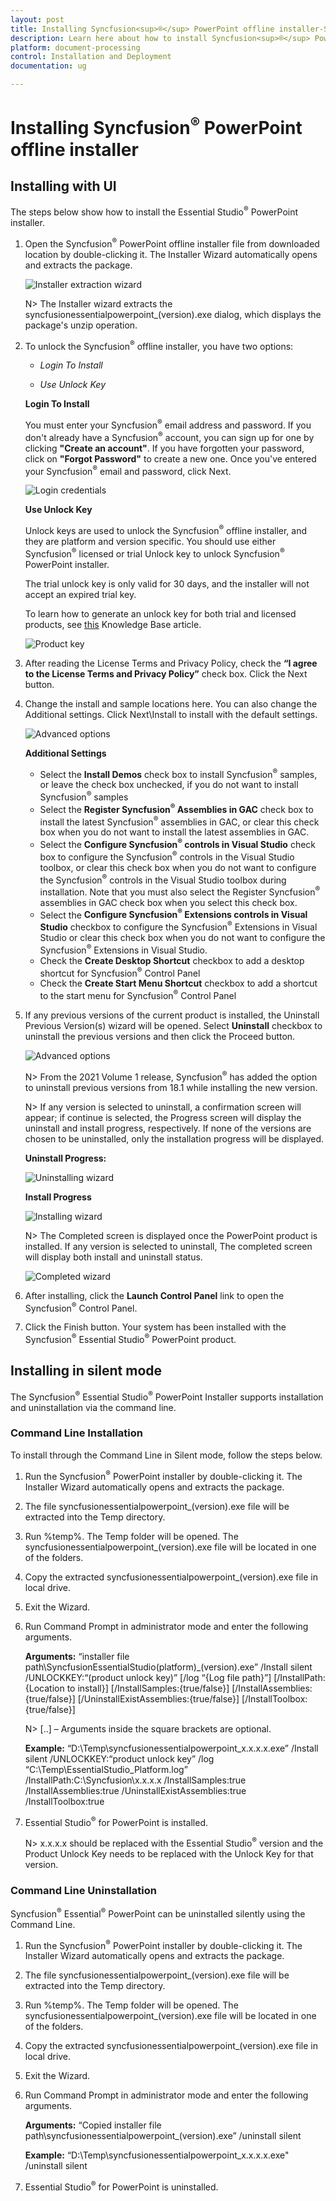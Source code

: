 ```yaml
---
layout: post
title: Installing Syncfusion<sup>®</sup> PowerPoint offline installer-Syncfusion<sup>®</sup>
description: Learn here about how to install Syncfusion<sup>®</sup> PowerPoint offline installer after downloading from our Syncfusion<sup>®</sup> website.
platform: document-processing
control: Installation and Deployment
documentation: ug

---
```


# Installing Syncfusion<sup>®</sup> PowerPoint offline installer


## Installing with UI   

The steps below show how to install the Essential Studio<sup>®</sup> PowerPoint installer.

1.	Open the Syncfusion<sup>®</sup> PowerPoint offline installer file from downloaded location by double-clicking it. The Installer Wizard automatically opens and extracts the package.

    ![Installer extraction wizard](images/Step-by-Step-Installation_img1.png)

    N> The Installer wizard extracts the syncfusionessentialpowerpoint_(version).exe dialog, which displays the package's unzip operation.

2.	To unlock the Syncfusion<sup>®</sup> offline installer, you have two options:

   
    * *Login To Install*
   
    * *Use Unlock Key*
   
   
   
    **Login To Install**
   
    You must enter your Syncfusion<sup>®</sup> email address and password. If you don't already have a Syncfusion<sup>®</sup> account, you can sign up for one by clicking **"Create an account"**. If you have forgotten your password, click on **"Forgot Password"** to create a new one. Once you've entered your Syncfusion<sup>®</sup> email and password, click Next.

    ![Login credentials](images/Step-by-Step-Installation_img2.png)   


    **Use Unlock Key**
   
    Unlock keys are used to unlock the Syncfusion<sup>®</sup> offline installer, and they are platform and version specific. You should use either Syncfusion<sup>®</sup> licensed or trial Unlock key to unlock Syncfusion<sup>®</sup> PowerPoint installer.
   
    The trial unlock key is only valid for 30 days, and the installer will not accept an expired trial key. 
   
    To learn how to generate an unlock key for both trial and licensed products, see [this](https://www.syncfusion.com/kb/2326) Knowledge Base article.

    ![Product key](images/Step-by-Step-Installation_img3.png)   


3.	After reading the License Terms and Privacy Policy, check the **“I agree to the License Terms and Privacy Policy”** check box. Click the Next button.


4.	Change the install and sample locations here. You can also change the Additional settings. Click Next\Install to install with the default settings.


    ![Advanced options](images/Step-by-Step-Installation_img4.png)

    **Additional Settings**
    
	* Select the **Install Demos** check box to install Syncfusion<sup>®</sup> samples, or leave the check box unchecked, if you do not want to install Syncfusion<sup>®</sup> samples
	* Select the **Register Syncfusion<sup>®</sup> Assemblies in GAC** check box to install the latest Syncfusion<sup>®</sup> assemblies in GAC, or clear this check box when you do not want to install the latest assemblies in GAC.
    * Select the **Configure Syncfusion<sup>®</sup> controls in Visual Studio** check box to configure the Syncfusion<sup>®</sup> controls in the Visual Studio toolbox, or clear this check box when you do not want to configure the Syncfusion<sup>®</sup> controls in the Visual Studio toolbox during installation. Note that you must also select the Register Syncfusion<sup>®</sup> assemblies in GAC check box when you select this check box.
    * Select the **Configure Syncfusion<sup>®</sup> Extensions controls in Visual Studio** checkbox to configure the Syncfusion<sup>®</sup> Extensions in Visual Studio or clear this check box when you do not want to configure the Syncfusion<sup>®</sup> Extensions in Visual Studio.
    * Check the **Create Desktop Shortcut** checkbox to add a desktop shortcut for Syncfusion<sup>®</sup> Control Panel
    * Check the **Create Start Menu Shortcut** checkbox to add a shortcut to the start menu for Syncfusion<sup>®</sup> Control Panel




5.	If any previous versions of the current product is installed, the Uninstall Previous Version(s) wizard will be opened. Select **Uninstall** checkbox to uninstall the previous versions and then click the Proceed button.


    ![Advanced options](images/Step-by-Step-Installation_img8.png)
	
	
	N> From the 2021 Volume 1 release, Syncfusion<sup>®</sup> has added the option to uninstall previous versions from 18.1 while installing the new version.
	
	
	N> If any version is selected to uninstall, a confirmation screen will appear; if continue is selected, the Progress screen will display the uninstall and install progress, respectively. If none of the versions are chosen to be uninstalled, only the installation progress will be displayed.
	
	**Uninstall Progress:**
	
	![Uninstalling wizard](images/Step-by-Step-Installation_img9.png)
	
	**Install Progress**
	
	![Installing wizard](images/Step-by-Step-Installation_img5.png)

    N> The Completed screen is displayed once the PowerPoint product is installed. If any version is selected to uninstall, The completed screen will display both install and uninstall status.
	
	![Completed wizard](images/Step-by-Step-Installation_img10.png)
	
6.  After installing, click the **Launch Control Panel** link to open the Syncfusion<sup>®</sup> Control Panel.


7.  Click the Finish button. Your system has been installed with the Syncfusion<sup>®</sup> Essential Studio<sup>®</sup> PowerPoint product.

## Installing in silent mode

The Syncfusion<sup>®</sup> Essential Studio<sup>®</sup> PowerPoint Installer supports installation and uninstallation via the command line.

### Command Line Installation

To install through the Command Line in Silent mode, follow the steps below.

1.	Run the Syncfusion<sup>®</sup> PowerPoint installer by double-clicking it. The Installer Wizard automatically opens and extracts the package.
2.	The file syncfusionessentialpowerpoint_(version).exe file will be extracted into the Temp directory.
3.	Run %temp%. The Temp folder will be opened. The syncfusionessentialpowerpoint_(version).exe file will be located in one of the folders.
4.	Copy the extracted syncfusionessentialpowerpoint_(version).exe file in local drive.
5.	Exit the Wizard.
6.	Run Command Prompt in administrator mode and enter the following arguments.

   
    **Arguments:** “installer file path\SyncfusionEssentialStudio(platform)_(version).exe” /Install silent /UNLOCKKEY:“(product unlock key)” [/log “{Log file path}”] [/InstallPath:{Location to install}] [/InstallSamples:{true/false}] [/InstallAssemblies:{true/false}] [/UninstallExistAssemblies:{true/false}] [/InstallToolbox:{true/false}]


    N> [..] – Arguments inside the square brackets are optional.

    **Example:** “D:\Temp\syncfusionessentialpowerpoint_x.x.x.x.exe” /Install silent /UNLOCKKEY:“product unlock key” /log “C:\Temp\EssentialStudio_Platform.log” /InstallPath:C:\Syncfusion\x.x.x.x /InstallSamples:true /InstallAssemblies:true /UninstallExistAssemblies:true /InstallToolbox:true

	
7.  Essential Studio<sup>®</sup> for PowerPoint is installed.

    N> x.x.x.x should be replaced with the Essential Studio<sup>®</sup> version and the Product Unlock Key needs to be replaced with the Unlock Key for that version.
   

### Command Line Uninstallation

Syncfusion<sup>®</sup> Essential<sup>®</sup> PowerPoint can be uninstalled silently using the Command Line.

1.	Run the Syncfusion<sup>®</sup> PowerPoint installer by double-clicking it. The Installer Wizard automatically opens and extracts the package.
2.	The file syncfusionessentialpowerpoint_(version).exe file will be extracted into the Temp directory.
3.	Run %temp%. The Temp folder will be opened. The syncfusionessentialpowerpoint_(version).exe file will be located in one of the folders.
4.	Copy the extracted syncfusionessentialpowerpoint_(version).exe file in local drive.
5.	Exit the Wizard.
6.	Run Command Prompt in administrator mode and enter the following arguments.
   
    **Arguments:** “Copied installer file path\syncfusionessentialpowerpoint_(version).exe” /uninstall silent 

    **Example:** “D:\Temp\syncfusionessentialpowerpoint_x.x.x.x.exe" /uninstall silent


7.  Essential Studio<sup>®</sup> for PowerPoint is uninstalled.
   
   
